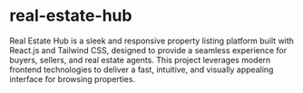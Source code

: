 # real-estate-hub
Real Estate Hub is a sleek and responsive property listing platform built with React.js and Tailwind CSS, designed to provide a seamless experience for buyers, sellers, and real estate agents. This project leverages modern frontend technologies to deliver a fast, intuitive, and visually appealing interface for browsing properties.
